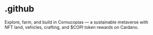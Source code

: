 # .github
Explore, farm, and build in Cornucopias — a sustainable metaverse with NFT land, vehicles, crafting, and $COPI token rewards on Cardano.
